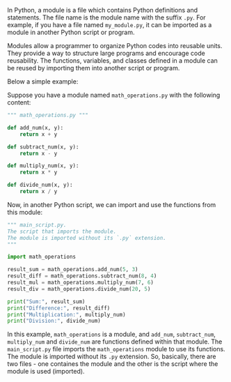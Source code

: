 In Python, a module is a file which contains Python definitions and statements. The file name is the module name with the suffix `.py`. For example, if you have a file named `my_module.py`, it can be imported as a module in another Python script or program.

Modules allow a programmer to organize Python codes into reusable units. They provide a way to structure large programs and encourage code reusability. The functions, variables, and classes defined in a module can be reused by importing them into another script or program.

Below a simple example:

Suppose you have a module named `math_operations.py` with the following content:

```python
""" math_operations.py """

def add_num(x, y):
    return x + y

def subtract_num(x, y):
    return x - y

def multiply_num(x, y):
    return x * y

def divide_num(x, y):
    return x / y
```

Now, in another Python script, we can import and use the functions from this module:

```python
""" main_script.py.
The script that imports the module.
The module is imported without its `.py` extension.
"""

import math_operations

result_sum = math_operations.add_num(5, 3)
result_diff = math_operations.subtract_num(8, 4)
result_mul = math_operations.multiply_num(7, 6)
result_div = math_operations.divide_num(20, 5)

print("Sum:", result_sum)
print("Difference:", result_diff)
print("Multiplication:", multiply_num)
print("Division:", divide_num)
```

In this example, `math_operations` is a module, and `add_num`, `subtract_num`, `multiply_num` and `divide_num` are functions defined within that module. The `main_script.py` file imports the `math_operations` module to use its functions. The module is imported without its `.py` extension. So, basically, there are two files - one containes the module and the other is the script where the module is used (imported).